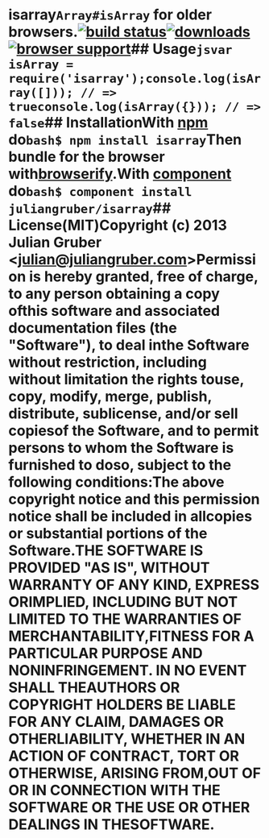 # isarray`Array#isArray` for older browsers.[![build status](https://secure.travis-ci.org/juliangruber/isarray.svg)](http://travis-ci.org/juliangruber/isarray)[![downloads](https://img.shields.io/npm/dm/isarray.svg)](https://www.npmjs.org/package/isarray)[![browser support](https://ci.testling.com/juliangruber/isarray.png)](https://ci.testling.com/juliangruber/isarray)## Usage```jsvar isArray = require('isarray');console.log(isArray([])); // => trueconsole.log(isArray({})); // => false```## InstallationWith [npm](http://npmjs.org) do```bash$ npm install isarray```Then bundle for the browser with[browserify](https://github.com/substack/browserify).With [component](http://component.io) do```bash$ component install juliangruber/isarray```## License(MIT)Copyright (c) 2013 Julian Gruber &lt;julian@juliangruber.com&gt;Permission is hereby granted, free of charge, to any person obtaining a copy ofthis software and associated documentation files (the "Software"), to deal inthe Software without restriction, including without limitation the rights touse, copy, modify, merge, publish, distribute, sublicense, and/or sell copiesof the Software, and to permit persons to whom the Software is furnished to doso, subject to the following conditions:The above copyright notice and this permission notice shall be included in allcopies or substantial portions of the Software.THE SOFTWARE IS PROVIDED "AS IS", WITHOUT WARRANTY OF ANY KIND, EXPRESS ORIMPLIED, INCLUDING BUT NOT LIMITED TO THE WARRANTIES OF MERCHANTABILITY,FITNESS FOR A PARTICULAR PURPOSE AND NONINFRINGEMENT. IN NO EVENT SHALL THEAUTHORS OR COPYRIGHT HOLDERS BE LIABLE FOR ANY CLAIM, DAMAGES OR OTHERLIABILITY, WHETHER IN AN ACTION OF CONTRACT, TORT OR OTHERWISE, ARISING FROM,OUT OF OR IN CONNECTION WITH THE SOFTWARE OR THE USE OR OTHER DEALINGS IN THESOFTWARE.